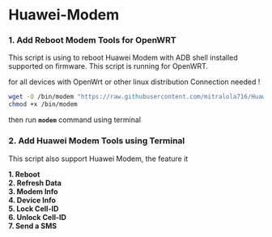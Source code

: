 # Huawei-Modem


### 1. Add Reboot Modem Tools for OpenWRT

This script is using to reboot Huawei Modem with ADB shell installed supported on firmware. This script is running for OpenWRT.

for all devices with OpenWrt or other linux distribution
Connection needed !
```sh
wget -O /bin/modem "https://raw.githubusercontent.com/mitralola716/Huawei-Modem/main/modem1"
chmod +x /bin/modem
```
then run **```modem```** command using terminal


### 2. Add Huawei Modem Tools using Terminal
This script also support Huawei Modem, the feature it

<b>1. Reboot<br>
2. Refresh Data<br> 
3. Modem Info<br>
4. Device Info<br>
5. Lock Cell-ID<br>
6. Unlock Cell-ID<br>
7. Send a SMS</B>



